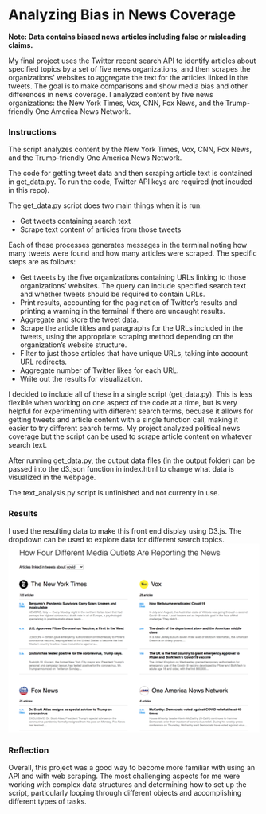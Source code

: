 # Analyzing Bias in News Coverage

**Note: Data contains biased news articles including false or misleading claims.**

My final project uses the Twitter recent search API to identify articles about specified topics by a set of five news organizations, and then scrapes the organizations' websites to aggregate the text for the articles linked in the tweets. The goal is to make comparisons and show media bias and other differences in news coverage. I analyzed content by five news organizations: the New York Times, Vox, CNN, Fox News, and the Trump-friendly One America News Network. 

### Instructions

The script analyzes content by the New York Times, Vox, CNN, Fox News, and the Trump-friendly One America News Network.

The code for getting tweet data and then scraping article text is contained in get_data.py. To run the code, Twitter API keys are required (not incuded in this repo).

The get_data.py script does two main things when it is run:
* Get tweets containing search text
* Scrape text content of articles from those tweets

Each of these processes generates messages in the terminal noting how many tweets were found and how many articles were scraped. The specific steps are as follows:

* Get tweets by the five organizations containing URLs linking to those organizations’ websites. The query can include specified search text and whether tweets should be required to contain URLs.
* Print results, accounting for the pagination of Twitter’s results and printing a warning in the terminal if there are uncaught results.
* Aggregate and store the tweet data.
* Scrape the article titles and paragraphs for the URLs included in the tweets, using the appropriate scraping method depending on the organization’s website structure.
* Filter to just those articles that have unique URLs, taking into account URL redirects.
* Aggregate number of Twitter likes for each URL.
* Write out the results for visualization.

I decided to include all of these in a single script (get_data.py). This is less flexible when working on one aspect of the code at a time, but is very helpful for experimenting with different search terms, becuase it allows for getting tweets and article content with a single function call, making it easier to try different search terms. My project analyzed political news coverage but the script can be used to scrape article content on whatever search text. 

After running get_data.py, the output data files (in the output folder) can be passed into the d3.json function in index.html to change what data is visualized in the webpage.

The text_analysis.py script is unfinished and not currenty in use.

### Results

I used the resulting data to make this front end display using D3.js. The dropdown can be used to explore data for different search topics.
![An image of the front end display of the results from the web scraping](https://github.com/wmerrow/pfch-media-analysis/blob/master/screenshot.png)

### Reflection

Overall, this project was a good way to become more familiar with using an API and with web scraping. The most challenging aspects for me were working with complex data structures and determining how to set up the script, particularly looping through different objects and accomplishing different types of tasks. 
